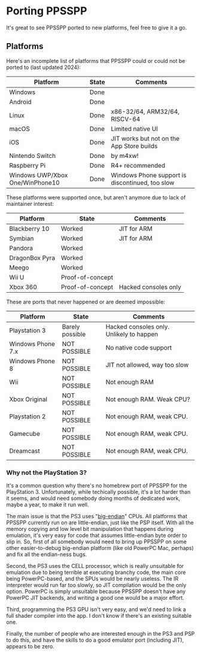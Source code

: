# Porting PPSSPP

It's great to see PPSSPP ported to new platforms, feel free to give it a go.

## Platforms

Here's an incomplete list of platforms that PPSSPP could or could not be ported to (last updated 2024):

| Platform  | State | Comments |
| --------- | ----- | -------- |
| Windows | Done | |
| Android | Done | |
| Linux | Done | x86-32/64, ARM32/64, RISCV-64 |
| macOS | Done | Limited native UI |
| iOS | Done | JIT works but not on the App Store builds |
| Nintendo Switch | Done | by m4xw! |
| Raspberry Pi | Done | R4+ recommended |
| Windows UWP/Xbox One/WinPhone10 | Done | Windows Phone support is discontinued, too slow |

These platforms were supported once, but aren't anymore due to lack of maintainer interest:

| Platform  | State | Comments |
| --------- | ----- | -------- |
| Blackberry 10 | Worked | JIT for ARM |
| Symbian | Worked | JIT for ARM |
| Pandora | Worked | |
| DragonBox Pyra | Worked | |
| Meego | Worked | |
| Wii U | Proof-of-concept | |
| Xbox 360 | Proof-of-concept | Hacked consoles only |

These are ports that never happened or are deemed impossible:

| Platform  | State | Comments |
| --------- | ----- | -------- |
| Playstation 3 | Barely possible | Hacked consoles only. Unlikely to happen |
| Windows Phone 7.x | NOT POSSIBLE | No native code support |
| Windows Phone 8 | NOT POSSIBLE | JIT not allowed, way too slow |
| Wii | NOT POSSIBLE | Not enough RAM |
| Xbox Original | NOT POSSIBLE | Not enough RAM. Weak CPU? |
| Playstation 2 | NOT POSSIBLE | Not enough RAM, weak CPU. |
| Gamecube | NOT POSSIBLE | Not enough RAM, weak CPU. |
| Dreamcast | NOT POSSIBLE | Not enough RAM, weak CPU. |

### Why not the PlayStation 3?

It's a common question why there's no homebrew port of PPSSPP for the PlayStation 3. Unfortunately, while techically possible, it's a lot harder than it seems, and would need somebody doing months of dedicated work, maybe a year, to make it run well.

The main issue is that the PS3 uses "[big-endian](https://en.wikipedia.org/wiki/Endianness)" CPUs. All platforms that PPSSPP currently run on are little-endian, just like the PSP itself. With all the memory copying and low level bit manipulation that happens during emulation, it's very easy for code that assumes little-endian byte order to slip in. So, first of all somebody would need to bring up PPSSPP on some other easier-to-debug big-endian platform (like old PowerPC Mac, perhaps) and fix all the endian-ness bugs.

Second, the PS3 uses the CELL processor, which is really unsuitable for emulation due to being terrible at executing branchy code, the main core being PowerPC-based, and the SPUs would be nearly useless. The IR interpreter would run far too slowly, so JIT compilation would be the only option. PowerPC is simply unsuitable because PPSSPP doesn't have any PowerPC JIT backends, and writing a good one would be a major effort.

Third, programming the PS3 GPU isn't very easy, and we'd need to link a full shader compiler into the app. I don't know if there's an existing suitable one.

Finally, the number of people who are interested enough in the PS3 and PSP to do this, and have the skills to do a good emulator port (including JIT), appears to be zero.
